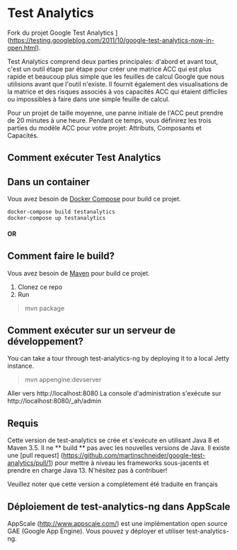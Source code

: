 Test Analytics
=================

Fork du projet Google Test Analytics ](https://testing.googleblog.com/2011/10/google-test-analytics-now-in-open.html).

Test Analytics comprend deux parties principales: d'abord et avant tout, c'est un outil étape par étape pour créer une matrice ACC qui est plus rapide et beaucoup plus simple que les feuilles de calcul Google que nous utilisions avant que l'outil n'existe. Il fournit également des visualisations de la matrice et des risques associés à vos capacités ACC qui étaient difficiles ou impossibles à faire dans une simple feuille de calcul.

Pour un projet de taille moyenne, une panne initiale de l'ACC peut prendre de 20 minutes à une heure. Pendant ce temps, vous définirez les trois parties du modèle ACC pour votre projet: Attributs, Composants et Capacités.


Comment exécuter Test Analytics
----------------

Dans un container
----------------
Vous avez besoin de [Docker Compose](https://docs.docker.com/compose/) pour build ce projet.

    docker-compose build testanalytics
    docker-compose up testanalytics

#### OR

Comment faire le build?
----------------
Vous avez besoin de [Maven](https://maven.apache.org/) pour build ce projet.

1. Clonez ce repo
2. Run
>mvn package

Comment exécuter sur un serveur de développement?
-----------------

You can take a tour through test-analytics-ng by deploying it to a local Jetty instance.

>mvn appengine:devserver

Aller vers http://localhost:8080
La console d'administration s'exécute sur http://localhost:8080/_ah/admin


Requis
-----------------

Cette version de test-analytics se crée et s'exécute en utilisant Java 8 et Maven 3.5. Il ne ** build ** pas avec les nouvelles versions de Java. Il existe une [pull request] (https://github.com/martinschneider/google-test-analytics/pull/1) pour mettre à niveau les frameworks sous-jacents et prendre en charge Java 13. N'hésitez pas à contribuer!

Veuillez noter que cette version a complètement été traduite en français

Déploiement de test-analytics-ng dans AppScale
-------

AppScale (http://www.appscale.com/) est une implémentation open source GAE (Google App Engine). Vous pouvez y déployer et utiliser test-analytics-ng.
